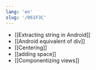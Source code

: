 ```yaml
---
lang: 'en'
slug: '/061F3C'
---
```


- [[Extracting string in Android]]
- [[Android equivalent of div]]
- [[Centering]]
- [[adding space]]
- [[Componentizing views]]
